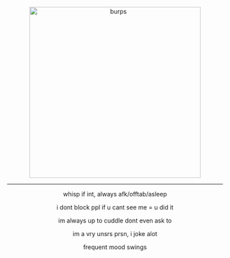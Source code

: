 <p align="center"> <img width="400" src="https://cdn.discordapp.com/attachments/1095650668787810307/1193786752234688582/tumblr_e91fd0eea67866b50970bcbfd8aaf6a4_7db10974_640.gif?ex=65adfb8d&is=659b868d&hm=0cbc3886a4c39dd4f3a743dbdd1ad0717ac6d3d009a36174dc2537933338f16d&" alt="burps">
  
---
<p align="center"> whisp if int, always afk/offtab/asleep
<p align="center"> i dont block ppl if u cant see me = u did it
<p align="center"> im always up to cuddle dont even ask to
<p align="center"> im a vry unsrs prsn, i joke alot
<p align="center"> frequent mood swings
